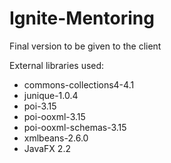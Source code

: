 # Ignite-Mentoring
Final version to be given to the client

External libraries used:

* commons-collections4-4.1 
* junique-1.0.4
* poi-3.15
* poi-ooxml-3.15
* poi-ooxml-schemas-3.15
* xmlbeans-2.6.0
* JavaFX 2.2
